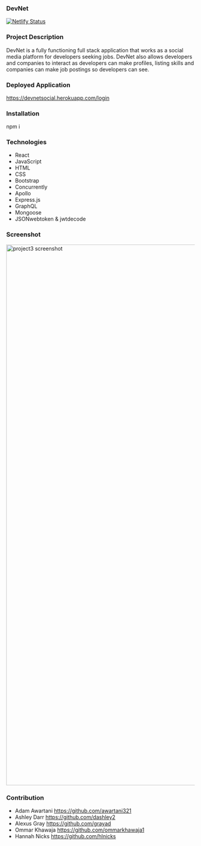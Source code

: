 ### DevNet

[![Netlify Status](https://api.netlify.com/api/v1/badges/6bb57ce8-79f6-47f5-a8de-b2d84c8daa32/deploy-status)](https://app.netlify.com/sites/devnetsocial/deploys)

### Project Description

DevNet is a fully functioning full stack application that works as a social media platform for developers seeking jobs. DevNet also allows developers and companies to interact as developers can make profiles, listing skills and companies can make job postings so developers can see.

### Deployed Application
https://devnetsocial.herokuapp.com/login

### Installation

npm i

### Technologies

- React
- JavaScript
- HTML
- CSS
- Bootstrap
- Concurrently
- Apollo
- Express.js
- GraphQL
- Mongoose
- JSONwebtoken & jwtdecode

### Screenshot

<img width="1440" alt="project3 screenshot" src="https://user-images.githubusercontent.com/103685355/191875352-61e5ec87-8bd2-4fea-b5de-63c43987dca6.png">

### Contribution

- Adam Awartani https://github.com/awartani321
- Ashley Darr https://github.com/dashley2
- Alexus Gray https://github.com/grayad
- Ommar Khawaja https://github.com/ommarkhawaja1
- Hannah Nicks https://github.com/hlnicks
